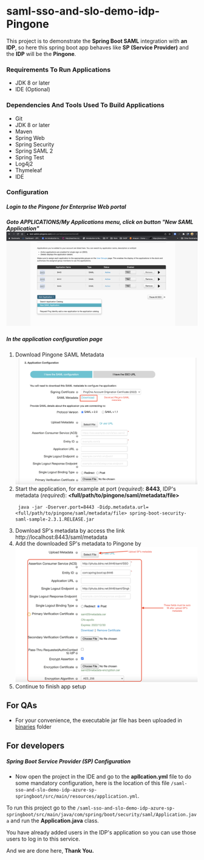 # saml-sso-and-slo-demo-idp-Pingone
This project is to demonstrate the **Spring Boot SAML** 
integration with **an IDP**, so here this spring boot 
app behaves like **SP (Service Provider)** and the **IDP** 
will be the **Pingone**.

### Requirements To Run Applications
* JDK 8 or later
* IDE (Optional)

### Dependencies And Tools Used To Build Applications
* Git
* JDK 8 or later
* Maven
* Spring Web
* Spring Security
* Spring SAML 2
* Spring Test
* Log4j2
* Thymeleaf
* IDE


### Configuration
##### Login to the **Pingone for Enterprise Web portal** 

##### Goto APPLICATIONS/My Applications menu, click on button "New SAML Application"  ![Create an application](src/main/resources/static/screenshots/click_add_saml_app.png)

##### In the application configuration page
  1. Download Pingone SAML Metadata 
     ![](src/main/resources/static/screenshots/download_pingone_metadata.png)
  2. Start the application, for example at port (*required*): **8443**, IDP's metadata (*required*): **<full/path/to/pingone/saml/metadata/file>**
     ```
      java -jar -Dserver.port=8443 -Didp.metadata.url=<full/path/to/pingone/saml/metadata/file> spring-boot-security-saml-sample-2.3.1.RELEASE.jar
     ```
  3. Download SP's metadata by access the link http://localhost:8443/saml/metadata
  4. Add the downloaded SP's metadata to Pingone by
     ![](src/main/resources/static/screenshots/upload_sp_metadata.png)
  5. Continue to finish app setup

## For QAs
* For your convenience, the executable jar file has been uploaded in [binaries](binaries/spring-boot-security-saml-sample-2.3.1.RELEASE.jar) folder
## For developers 
##### Spring Boot Service Provider (SP) Configuration
* Now open the project in the IDE and go to the 
**apllcation.yml** file to do some mandatory configuration, 
here is the location of this file 
`/saml-sso-and-slo-demo-idp-azure-sp-springboot/src/main/resources/application.yml`.


To run this project go to the `/saml-sso-and-slo-demo-idp-azure-sp-springboot/src/main/java/com/spring/boot/security/saml/Application.java` and run the **Application.java** class.

You have already added users in the IDP's application so you can use 
those users to log in to this service.

And we are done here, **Thank You.**
